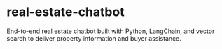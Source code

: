 # real-estate-chatbot
End-to-end real estate chatbot built with Python, LangChain, and vector search to deliver property information and buyer assistance.
